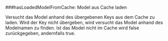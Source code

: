 ###hasLoadedModelFromCache: Model aus Cache laden

Versucht das Model anhand des übergebenen Keys aus dem Cache zu laden. Wird der Key nicht übergeben, wird versucht das Model anhand des Modelnamen zu finden. Ist das Model nicht im Cache wird false zurückgegeben, andernfalls true.